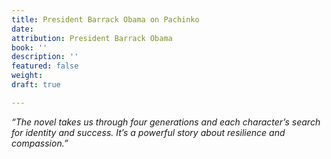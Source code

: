 ```yaml
---
title: President Barrack Obama on Pachinko
date: 
attribution: President Barrack Obama
book: ''
description: ''
featured: false
weight: 
draft: true

---
```

_“The novel takes us through four generations and each character’s search for identity and success. It’s a powerful story about resilience and compassion.”_